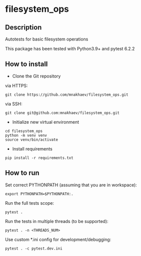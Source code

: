 # filesystem_ops

Description
-----------
Autotests for basic filesystem operations

This package has been tested with Python3.9+ and pytest 6.2.2

How to install
-------------
* Clone the Git repository
  
via HTTPS:
```shell
git clone https://github.com/mnakhaev/filesystem_ops.git
```

via SSH:
```shell
git clone git@github.com:mnakhaev/filesystem_ops.git
```

* Initialize new virtual environment

```shell
cd filesystem_ops
python -m venv venv
source venv/bin/activate
```

* Install requirements
```shell
pip install -r requirements.txt
```

How to run
----------
Set correct PYTHONPATH (assuming that you are in workspace):
```
export PYTHONPATH=$PYTHONPATH:.
```

Run the full tests scope:
```shell
pytest .
```

Run the tests in multiple threads (to be supported):
```shell
pytest . -n <THREADS_NUM>
```

Use custom *.ini config for development/debugging:
```shell
pytest . -c pytest.dev.ini
```
